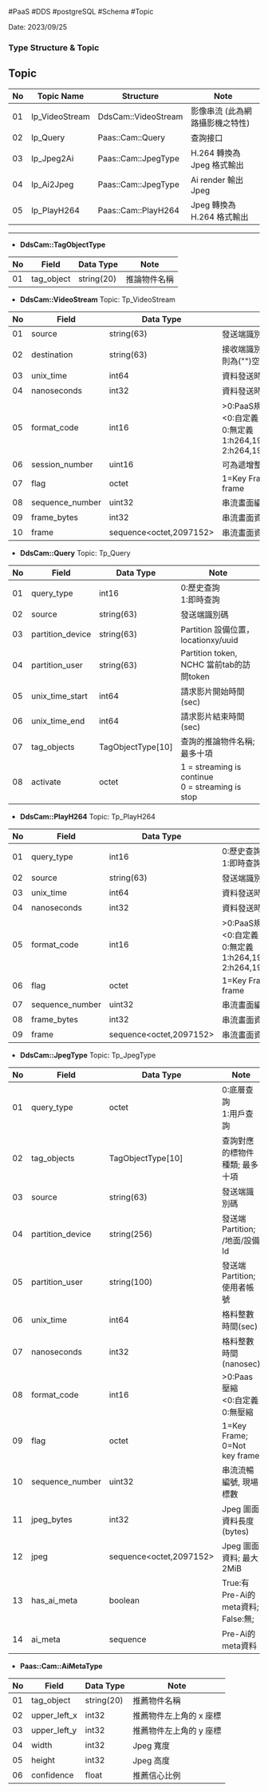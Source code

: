 #PaaS #DDS #postgreSQL #Schema #Topic 

Date: 2023/09/25
### Type Structure & Topic ###

## Topic

| No | Topic Name      | Structure                | Note                              |
|----|-----------------|--------------------------|-----------------------------------|
| 01 | Ip_VideoStream  | DdsCam::VideoStream      | 影像串流 (此為網路攝影機之特性)      |
| 02 | Ip_Query        | Paas::Cam::Query         | 查詢接口                          |
| 03 | Ip_Jpeg2Ai      | Paas::Cam::JpegType      | H.264 轉換為 Jpeg 格式輸出         |
| 04 | Ip_Ai2Jpeg      | Paas::Cam::JpegType      | Ai render 輸出 Jpeg               |
| 05 | Ip_PlayH264     | Paas::Cam::PlayH264      | Jpeg 轉換為 H.264 格式輸出         |

---

- **DdsCam::TagObjectType**

| No  | Field      | Data Type  | Note         |
| --- | ---------- | ---------- | ------------ |
| 01  | tag_object | string(20) | 推論物件名稱 |

- **DdsCam::VideoStream**
Topic: Tp_VideoStream

| No  | Field           | Data Type               | Note                                                                                             |
| --- | --------------- | ----------------------- | ------------------------------------------------------------------------------------------------ |
| 01  | source          | string(63)              | 發送端識別碼                                                                                     |
| 02  | destination     | string(63)              | 接收端識別碼; 無特定目標, 則為("")空白                                                           |
| 03  | unix_time       | int64                   | 資料發送時間(sec)                                                                                |
| 04  | nanoseconds     | int32                   | 資料發送時間(nanosec)                                                                            |
| 05  | format_code     | int16                   | >0:PaaS規範<br/> <0:自定義<br/> 0:無定義<br/> 1:h264,1920x1080,30fps<br/> 2:h264,1920x1080,60fps |
| 06  | session_number  | uint16                  | 可為遞增整數/亂數                                                                                |
| 07  | flag            | octet                   | 1=Key Frame; 0=Not key frame                                                                     |
| 08  | sequence_number | uint32                  | 串流畫面編號, 遞增整數                                                                           |
| 09  | frame_bytes     | int32                   | 串流畫面資料長度(bytes)                                                                          |
| 10  | frame           | sequence<octet,2097152> | 串流畫面資料; 最大2MiB                                                                           |

- **DdsCam::Query**
Topic: Tp_Query

| No  | Field       | Data Type           | Note                                   |
| --- | ----------- | ------------------- | -------------------------------------- |
| 01  | query_type  | int16               | 0:歷史查詢<br/>1:即時查詢              |
| 02  | source      | string(63)          | 發送端識別碼                           |
| 03  | partition_device | string(63)          | Partition 設備位置，locationxy/uuid |
| 04  | partition_user | string(63)          | Partition token, NCHC 當前tab的訪問token |
| 05  | unix_time_start   | int64               | 請求影片開始時間(sec)                      |
| 06  | unix_time_end   | int64               | 請求影片結束時間(sec)                      |
| 07  | tag_objects | TagObjectType\[10\] | 查詢的推論物件名稱; 最多十項           |
| 08  | activate    | octet               | 1 = streaming is continue <br/> 0 = streaming is stop|

- **DdsCam::PlayH264**
Topic: Tp_PlayH264

| No  | Field           | Data Type               | Note                                                                                             |
| --- | --------------- | ----------------------- | ------------------------------------------------------------------------------------------------ |
| 01  | query_type      | int16                   | 0:歷史查詢<br/>1:即時查詢                                                                        |
| 02  | source          | string(63)              | 發送端識別碼                                                                                     |
| 03  | unix_time       | int64                   | 資料發送時間(sec)                                                                                |
| 04  | nanoseconds     | int32                   | 資料發送時間(nanosec)                                                                            |
| 05  | format_code     | int16                   | >0:PaaS規範<br/> <0:自定義<br/> 0:無定義<br/> 1:h264,1920x1080,30fps<br/> 2:h264,1920x1080,60fps |
| 06  | flag            | octet                   | 1=Key Frame; 0=Not key frame                                                                     |
| 07  | sequence_number | uint32                  | 串流畫面編號, 遞增整數                                                                           |
| 08  | frame_bytes     | int32                   | 串流畫面資料長度(bytes)                                                                          |
| 09  | frame           | sequence<octet,2097152> | 串流畫面資料; 最大2MiB                                                                           |

- **DdsCam::JpegType**
Topic: Tp_JpegType

| No | Field            | Data Type                | Note                              |
|----|------------------|--------------------------|-----------------------------------|
| 01 | query_type       | octet                    | 0:底層查詢<br>1:用戶查詢              |
| 02 | tag_objects      | TagObjectType[10]        | 查詢對應的標物件種類; 最多十項       |
| 03 | source           | string(63)               | 發送端識別碼                        |
| 04 | partition_device | string(256)              | 發送端 Partition; /地面/設備 Id      |
| 05 | partition_user   | string(100)              | 發送端 Partition; 使用者帳號         |
| 06 | unix_time        | int64                    | 格料整數時間(sec)                  |
| 07 | nanoseconds      | int32                    | 格料整數時間(nanosec)              |
| 08 | format_code      | int16                    | >0:Paas 壓縮<br><0:自定義<br>0:無壓縮 |
| 09 | flag             | octet                    | 1=Key Frame; 0=Not key frame      |
| 10 | sequence_number  | uint32                   | 串流流暢編號, 現場標數              |
| 11 | jpeg_bytes       | int32                    | Jpeg 圖面資料長度(bytes)           |
| 12 | jpeg             | sequence<octet,2097152>  | Jpeg 圖面資料; 最大2MiB            |
| 13 | has_ai_meta      | boolean                  | True:有Pre-Ai的meta資料; <br/> False:無;|
| 14 | ai_meta          | sequence<AiMetaType>     | Pre-Ai的meta資料            |

- **Paas::Cam::AiMetaType**

| No | Field       | Data Type   | Note                   |
|----|-------------|-------------|------------------------|
| 01 | tag_object  | string(20)  | 推薦物件名稱            |
| 02 | upper_left_x| int32       | 推薦物件左上角的 x 座標 |
| 03 | upper_left_y| int32       | 推薦物件左上角的 y 座標 |
| 04 | width       | int32       | Jpeg 寬度               |
| 05 | height      | int32       | Jpeg 高度               |
| 06 | confidence  | float       | 推薦信心比例            |

